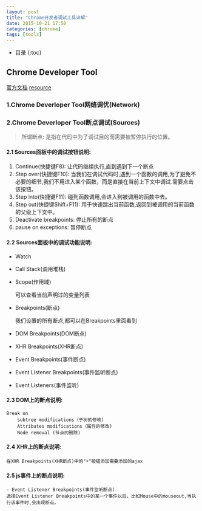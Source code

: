 ```yaml
---
layout: post
title: "Chrome开发者调试工具详解"
date: 2015-10-21 17:50
categories: [chrome]
tags: [tools]
---
```


*  目录
{:toc}

## Chrome Developer Tool
[官方文档](https://developer.chrome.com/devtools/docs/javascript-debugging)
[resource](http://www.kazaff.me/2014/01/14/chrome-developer-tools%E4%B9%8B%E8%B0%83%E8%AF%95%E4%BB%A3%E7%A0%81/)

### 1.Chrome Deverloper Tool网络调优(Network)



### 2.Chrome Deverloper Tool断点调试(Sources)

> 所谓断点: 是指在代码中为了调试目的而需要被暂停执行的位置。

#### 2.1 Sources面板中的调试按钮说明:

1. Continue(快捷键F8): 让代码继续执行,直到遇到下一个断点
2. Step over(快捷键F10): 当我们在调试代码时,遇到一个函数的调用,为了避免不必要的细节,我们不用进入某个函数，而是直接在当前上下文中调试.需要点击该按钮。
3. Step into(快捷键F11): 碰到函数调用,会进入到被调用的函数中去。
4. Step out(快捷键Shift+F11): 用于快速跳出当前函数,返回到被调用的当前函数的父级上下文中。
5. Deactivate breakpoints: 停止所有的断点
6. pause on exceptions: 暂停断点

#### 2.2 Sources面板中的调试功能说明:

- Watch

- Call Stack(调用堆栈)

- Scope(作用域)
    
    可以查看当前声明过的变量列表
    
- Breakpoints(断点)

    我们设置的所有断点,都可以在Breakpoints里面看到
    
- DOM Breakpoints(DOM断点)
- XHR Breakpoints(XHR断点)
- Event Breakpoints(事件断点)
- Event Listener Breakpoints(事件监听断点)
- Event Listeners(事件监听)

#### 2.3 DOM上的断点说明:

    Break on 
        subtree modifications（子树的修改)
        Attributes modifications（属性的修改)
        Node removal (节点的删除)
        
#### 2.4 XHR上的断点说明:

    在XHR Breakpoints(XHR断点)中的"+"按钮添加需要添加的ajax
    
#### 2.5 js事件上的断点说明:
    - Event Listener Breakpoints(事件监听断点)
    选择Event Listener Breakpoints中的某一个事件以后，比如Mouse中的mouseout,当执行该事件时,会出现断点。
